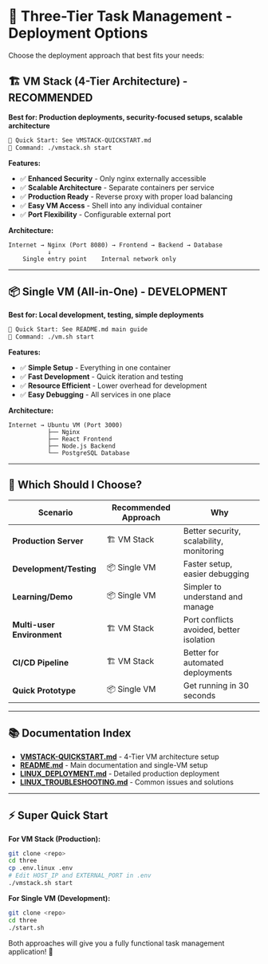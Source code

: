 # 🚀 Three-Tier Task Management - Deployment Options

Choose the deployment approach that best fits your needs:

## 🏗️ VM Stack (4-Tier Architecture) - **RECOMMENDED**

**Best for: Production deployments, security-focused setups, scalable architecture**

```bash
📖 Quick Start: See VMSTACK-QUICKSTART.md
🔧 Command: ./vmstack.sh start
```

**Features:**
- ✅ **Enhanced Security** - Only nginx externally accessible
- ✅ **Scalable Architecture** - Separate containers per service
- ✅ **Production Ready** - Reverse proxy with proper load balancing
- ✅ **Easy VM Access** - Shell into any individual container
- ✅ **Port Flexibility** - Configurable external port

**Architecture:**
```
Internet → Nginx (Port 8080) → Frontend → Backend → Database
           ↓
    Single entry point    Internal network only
```

---

## 📦 Single VM (All-in-One) - **DEVELOPMENT**

**Best for: Local development, testing, simple deployments**

```bash
📖 Quick Start: See README.md main guide
🔧 Command: ./vm.sh start
```

**Features:**
- ✅ **Simple Setup** - Everything in one container
- ✅ **Fast Development** - Quick iteration and testing
- ✅ **Resource Efficient** - Lower overhead for development
- ✅ **Easy Debugging** - All services in one place

**Architecture:**
```
Internet → Ubuntu VM (Port 3000)
           ├── Nginx
           ├── React Frontend
           ├── Node.js Backend
           └── PostgreSQL Database
```

---

## 🤔 Which Should I Choose?

| Scenario | Recommended Approach | Why |
|----------|---------------------|-----|
| **Production Server** | 🏗️ VM Stack | Better security, scalability, monitoring |
| **Development/Testing** | 📦 Single VM | Faster setup, easier debugging |
| **Learning/Demo** | 📦 Single VM | Simpler to understand and manage |
| **Multi-user Environment** | 🏗️ VM Stack | Port conflicts avoided, better isolation |
| **CI/CD Pipeline** | 🏗️ VM Stack | Better for automated deployments |
| **Quick Prototype** | 📦 Single VM | Get running in 30 seconds |

---

## 📚 Documentation Index

- **[VMSTACK-QUICKSTART.md](VMSTACK-QUICKSTART.md)** - 4-Tier VM architecture setup
- **[README.md](README.md)** - Main documentation and single-VM setup
- **[LINUX_DEPLOYMENT.md](LINUX_DEPLOYMENT.md)** - Detailed production deployment
- **[LINUX_TROUBLESHOOTING.md](LINUX_TROUBLESHOOTING.md)** - Common issues and solutions

---

## ⚡ Super Quick Start

**For VM Stack (Production):**
```bash
git clone <repo>
cd three
cp .env.linux .env
# Edit HOST_IP and EXTERNAL_PORT in .env
./vmstack.sh start
```

**For Single VM (Development):**
```bash
git clone <repo>
cd three
./start.sh
```

Both approaches will give you a fully functional task management application! 🎉
